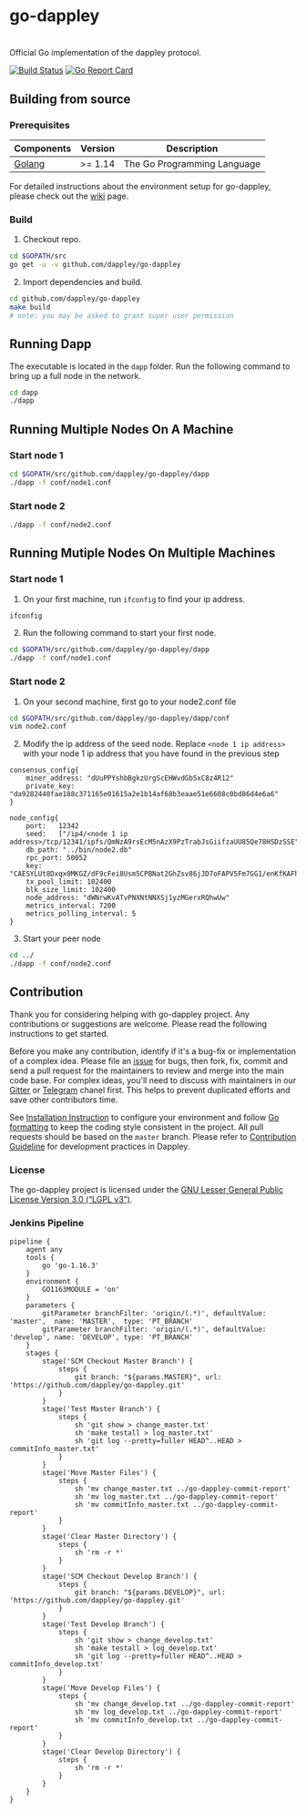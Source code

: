 # go-dappley
#
Official Go implementation of the dappley protocol.

[![Build Status](https://travis-ci.com/dappley/go-dappley.svg?branch=master)](https://travis-ci.com/dappley/go-dappley) [![Go Report Card](https://goreportcard.com/badge/github.com/dappley/go-dappley)](https://goreportcard.com/report/github.com/dappley/go-dappley)

## Building from source

### Prerequisites
| Components | Version | Description |
|----------|-------------|-------------|
|[Golang](https://golang.org) | >= 1.14| The Go Programming Language |

For detailed instructions about the environment setup for go-dappley, please check out the [wiki](https://github.com/dappley/go-dappley/wiki) page.

### Build

1. Checkout repo.

```bash
cd $GOPATH/src
go get -u -v github.com/dappley/go-dappley
```

2. Import dependencies and build.

```bash
cd github.com/dappley/go-dappley
make build
# note: you may be asked to grant super user permission
```

## Running Dapp
The executable is located in the ```dapp``` folder. Run the following command to bring up a full node in the network.
``` bash
cd dapp
./dapp
```

## Running Multiple Nodes On A Machine
### Start node 1
``` bash
cd $GOPATH/src/github.com/dappley/go-dappley/dapp
./dapp -f conf/node1.conf
```

### Start node 2
``` bash
./dapp -f conf/node2.conf
```

## Running Mutiple Nodes On Multiple Machines
### Start node 1
1. On your first machine, run `ifconfig` to find your ip address.
``` bash
ifconfig
```

2. Run the following command to start your first node.
``` bash
cd $GOPATH/src/github.com/dappley/go-dappley/dapp
./dapp -f conf/node1.conf
```

### Start node 2 
1. On your second machine, first go to your node2.conf file
``` bash
cd $GOPATH/src/github.com/dappley/go-dappley/dapp/conf
vim node2.conf
```

2. Modify the ip address of the seed node. Replace `<node 1 ip address>` with your node 1 ip address that you have found in the previous step
```
consensus_config{
    miner_address: "dUuPPYshbBgkzUrgScEHWvdGbSxC8z4R12"
    private_key: "da9282440fae188c371165e01615a2e1b14af68b3eaae51e6608c0bd86d4e6a6"
}

node_config{
    port:   12342
    seed:   ["/ip4/<node 1 ip address>/tcp/12341/ipfs/QmNzA9rsEcM5nAzX9PzTrabJsGiifzaUU85Qe78HSDzSSE"]
    db_path: "../bin/node2.db"
    rpc_port: 50052
    key: "CAESYLUt8Dxqx0MKGZ/dF9cFei8Usm5CPBNat2GhZsv86jJD7oFAPV5Fm7GG1/enKfKAFhrMpyM3UGwvPo2tHNlIdVPugUA9XkWbsYbX96cp8oAWGsynIzdQbC8+ja0c2Uh1Uw=="
    tx_pool_limit: 102400
    blk_size_limit: 102400
    node_address: "dWNrwKvATvPNXNtNNXSj1yzMGerxRQhwUw"
    metrics_interval: 7200
    metrics_polling_interval: 5
}
```

3. Start your peer node
``` bash
cd ../
./dapp -f conf/node2.conf
```

## Contribution
Thank you for considering helping with go-dappley project. Any contributions or suggestions are welcome. Please read the following instructions to get started.

Before you make any contribution, identify if it's a bug-fix or implementation of a complex idea. Please file an [issue](https://github.com/dappley/go-dappley/issues) for bugs, then fork, fix, commit and send a pull request for the maintainers to review and merge into the main code base.
For complex ideas, you'll need to discuss with maintainers in our [Gitter](https://gitter.im/dappley/Lobby) or [Telegram](https://t.me/joinchat/HMgbi0viAbTrk7ClgIQdjw) chanel first. This helps to prevent duplicated efforts and save other contributors time.

See [Installation Instruction](https://github.com/dappley/go-dappley/wiki/Install) to configure your environment and follow [Go formatting](https://golang.org/doc/effective_go.html#formatting) to keep the coding style consistent in the project. All pull requests should be based on the `master` branch. 
Please refer to [Contribution Guideline](https://github.com/dappley/go-dappley/wiki/Contribution-guideline) for development practices in Dappley.

### License
The go-dappley project is licensed under the [GNU Lesser General Public License Version 3.0 (“LGPL v3”)](https://www.gnu.org/licenses/lgpl-3.0.en.html).

### Jenkins Pipeline
```
pipeline {
    agent any
    tools {
        go 'go-1.16.3'
    }
    environment {
        GO1163MODULE = 'on'
    }
    parameters {
        gitParameter branchFilter: 'origin/(.*)', defaultValue: 'master',  name: 'MASTER',  type: 'PT_BRANCH'
        gitParameter branchFilter: 'origin/(.*)', defaultValue: 'develop', name: 'DEVELOP', type: 'PT_BRANCH'
    }
    stages {
        stage('SCM Checkout Master Branch') {
            steps {
                git branch: "${params.MASTER}", url: 'https://github.com/dappley/go-dappley.git'
            }
        }
        stage('Test Master Branch') {
            steps {
                sh 'git show > change_master.txt'
                sh 'make testall > log_master.txt'
                sh 'git log --pretty=fuller HEAD^..HEAD > commitInfo_master.txt'
            }
        }
        stage('Move Master Files') {
            steps {
                sh 'mv change_master.txt ../go-dappley-commit-report'
                sh 'mv log_master.txt ../go-dappley-commit-report'
                sh 'mv commitInfo_master.txt ../go-dappley-commit-report'
            }
        }
        stage('Clear Master Directory') {
            steps {
                sh 'rm -r *'
            }
        }
        stage('SCM Checkout Develop Branch') {
            steps {
                git branch: "${params.DEVELOP}", url: 'https://github.com/dappley/go-dappley.git'
            }
        }
        stage('Test Develop Branch') {
            steps {
                sh 'git show > change_develop.txt'
                sh 'make testall > log_develop.txt'
                sh 'git log --pretty=fuller HEAD^..HEAD > commitInfo_develop.txt'
            }
        }
        stage('Move Develop Files') {
            steps {
                sh 'mv change_develop.txt ../go-dappley-commit-report'
                sh 'mv log_develop.txt ../go-dappley-commit-report'
                sh 'mv commitInfo_develop.txt ../go-dappley-commit-report'
            }
        }
        stage('Clear Develop Directory') {
            steps {
                sh 'rm -r *'
            }
        }
    }
}
```